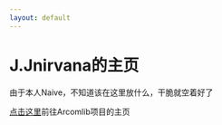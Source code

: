 ```yaml
---
layout: default
---
```




# J.Jnirvana的主页

由于本人Naive，不知道该在这里放什么，干脆就空着好了

[点击这里](arcomlib/)前往Arcomlib项目的主页